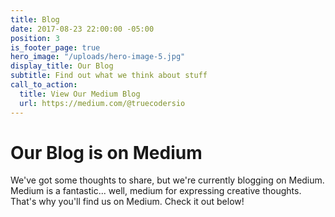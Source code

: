 ```yaml
---
title: Blog
date: 2017-08-23 22:00:00 -05:00
position: 3
is_footer_page: true
hero_image: "/uploads/hero-image-5.jpg"
display_title: Our Blog
subtitle: Find out what we think about stuff
call_to_action:
  title: View Our Medium Blog
  url: https://medium.com/@truecodersio
---
```


# Our Blog is on Medium

We've got some thoughts to share, but we're currently blogging on Medium. Medium is a fantastic... well, medium for expressing creative thoughts. That's why you'll find us on Medium. Check it out below!